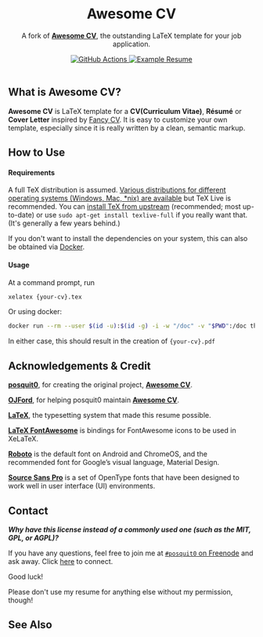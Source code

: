 <h1 align="center">
  <br />
  Awesome CV
</h1>

<p align="center">
  A fork of <b><a href="https://github.com/posquit0/Awesome-CV">Awesome CV</a></b>, the outstanding LaTeX template for your job application.
</p>

<div align="center">
  <a href="https://github.com/johnathangallagher/resume/actions/workflows/main.yml">
    <img alt="GitHub Actions" src="https://github.com/johnathangallagher/resume/actions/workflows/main.yml/badge.svg"/>
  </a>
  <a href="https://github.com/johnathangallagher/resume/master/examples/resume.pdf">
    <img alt="Example Resume" src="https://img.shields.io/badge/resume-pdf-green.svg"/>
  </a>
</div>

<br />

## What is Awesome CV?

**Awesome CV** is LaTeX template for a **CV(Curriculum Vitae)**, **Résumé** or **Cover Letter** inspired by [Fancy CV](https://www.sharelatex.com/templates/cv-or-resume/fancy-cv). It is easy to customize your own template, especially since it is really written by a clean, semantic markup.


## How to Use

#### Requirements

A full TeX distribution is assumed.  [Various distributions for different operating systems (Windows, Mac, \*nix) are available](http://tex.stackexchange.com/q/55437) but TeX Live is recommended.
You can [install TeX from upstream](https://tex.stackexchange.com/q/1092) (recommended; most up-to-date) or use `sudo apt-get install texlive-full` if you really want that.  (It's generally a few years behind.)

If you don't want to install the dependencies on your system, this can also be obtained via [Docker](https://docker.com).

#### Usage

At a command prompt, run

```bash
xelatex {your-cv}.tex
```

Or using docker:

```bash
docker run --rm --user $(id -u):$(id -g) -i -w "/doc" -v "$PWD":/doc thomasweise/texlive make
```

In either case, this should result in the creation of ``{your-cv}.pdf``


## Acknowledgements & Credit

[**posquit0**](https://github.com/posquit0), for creating the original project, [**Awesome CV**](https://github.com/posquit0/Awesome-CV).

[**OJFord**](https://github.com/OJFord), for helping posquit0 maintain [**Awesome CV**](https://github.com/posquit0/Awesome-CV).

[**LaTeX**](https://www.latex-project.org), the typesetting system that made this resume possible. 

[**LaTeX FontAwesome**](https://github.com/furl/latex-fontawesome) is bindings for FontAwesome icons to be used in XeLaTeX.

[**Roboto**](https://github.com/google/roboto) is the default font on Android and ChromeOS, and the recommended font for Google’s visual language, Material Design.

[**Source Sans Pro**](https://github.com/adobe-fonts/source-sans-pro) is a set of OpenType fonts that have been designed to work well in user interface (UI) environments.


## Contact

***Why have this license instead of a commonly used one (such as the MIT, GPL, or AGPL)?***

If you have any questions, feel free to join me at [`#posquit0` on Freenode](irc://irc.freenode.net/posquit0) and ask away. Click [here](https://kiwiirc.com/client/irc.freenode.net/posquit0) to connect.

Good luck!


Please don't use my resume for anything else without my permission, though!


## See Also

